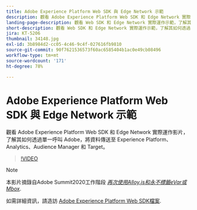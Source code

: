 ```yaml
---
title: Adobe Experience Platform Web SDK 與 Edge Network 示範
description: 觀看 Adobe Experience Platform Web SDK 和 Edge Network 實際運作影片，了解其如何透過單一呼叫 Adobe，將資料傳送至 Experience Platform、Analytics、Audience Manager 和 Target。
landing-page-description: 觀看 Web SDK 和 Edge Network 實際運作示範，了解其如何透過單一呼叫 Adobe，將資料傳送至 Experience Platform、Analytics、Audience Manager 和 Target。
short-description: 觀看 Web SDK 和 Edge Network 實際運作示範，了解其如何透過單一呼叫 Adobe，將資料傳送至 Experience Platform、Analytics、Audience Manager 和 Target。
jira: KT-5206
thumbnail: 34148.jpg
exl-id: 3b8984d2-cc05-4c46-9c4f-027616fb9810
source-git-commit: 90f7621536573f60ac6585404b1ac0e49cb08496
workflow-type: tm+mt
source-wordcount: '171'
ht-degree: 78%

---
```


# Adobe Experience Platform Web SDK 與 Edge Network 示範

觀看 Adobe Experience Platform Web SDK 和 Edge Network 實際運作影片，了解其如何透過單一呼叫 Adobe，將資料傳送至 Experience Platform、Analytics、Audience Manager 和 Target。

>[!VIDEO](https://video.tv.adobe.com/v/34148?quality=12&learn=on)

>[!NOTE]
>
>本影片摘錄自Adobe Summit2020工作階段 *[再次使用Alloy.js和永不標籤eVar或Mbox](https://business.adobe.com/summit/2020/with-alloy-js-never-tag-for-an-evar-or-mbox-again.html)*.

如需詳細資訊，請造訪 [Adobe Experience Platform Web SDK檔案](https://experienceleague.adobe.com/docs/experience-platform/edge/home.html?lang=zh-Hant).